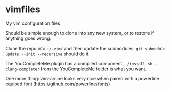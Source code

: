 # vimfiles
My vim configuration files

Should be simple enough to clone into any new system, or to restore if anything goes wrong.

Clone the repo into `~/.vim/` and then update the submodules: `git submodule update --init --recursive` should do it.

The YouCompleteMe plugin has a compiled component, `./install.sh --clang-completer` from the YouCompleteMe folder is what you want.

One more thing: vim-airline looks very nice when paired with a powerline equiped font (https://github.com/powerline/fonts)
